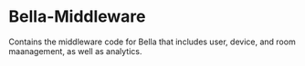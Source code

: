 # Bella-Middleware

Contains the middleware code for Bella that includes user, device, and room maanagement, as well as analytics.
